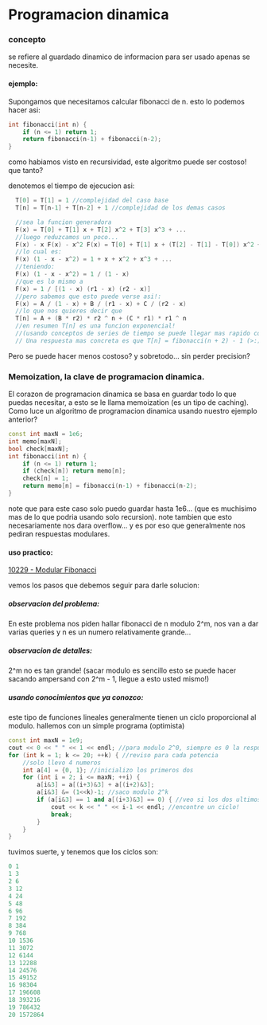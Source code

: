 # Programacion dinamica 

### concepto

se refiere al guardado dinamico de informacion para ser usado apenas se necesite.

#### ejemplo:

Supongamos que necesitamos calcular fibonacci de n. esto lo podemos hacer asi:

```cpp
int fibonacci(int n) {
	if (n <= 1) return 1;	
	return fibonacci(n-1) + fibonacci(n-2);
}
```

como habiamos visto en recursividad, este algoritmo puede ser costoso! que tanto?

denotemos el tiempo de ejecucion asi:
```cpp
  T[0] = T[1] = 1 //complejidad del caso base
  T[n] = T[n-1] + T[n-2] + 1 //complejidad de los demas casos

  //sea la funcion generadora
  F(x) = T[0] + T[1] x + T[2] x^2 + T[3] x^3 + ...
  //luego reduzcamos un poco...
  F(x) - x F(x) - x^2 F(x) = T[0] + T[1] x + (T[2] - T[1] - T[0]) x^2 + ... + (T[n] - T[n-1] - T[n-2]) x^n + ...
  //lo cual es:
  F(x) (1 - x - x^2) = 1 + x + x^2 + x^3 + ...
  //teniendo:
  F(x) (1 - x - x^2) = 1 / (1 - x)
  //que es lo mismo a 
  F(x) = 1 / [(1 - x) (r1 - x) (r2 - x)]
  //pero sabemos que esto puede verse asi!:
  F(x) = A / (1 - x) + B / (r1 - x) + C / (r2 - x)
  //lo que nos quieres decir que 
  T[n] = A + (B * r2) * r2 ^ n + (C * r1) * r1 ^ n
  //en resumen T[n] es una funcion exponencial!
  //(usando conceptos de series de tiempo se puede llegar mas rapido con simple inspeccion)
  // Una respuesta mas concreta es que T[n] = fibonacci(n + 2) - 1 (>:) trate de probarlo)
```

Pero se puede hacer menos costoso? y sobretodo... sin perder precision?

### Memoization, la clave de programacion dinamica.

El corazon de programacion dinamica se basa en guardar todo lo que puedas necesitar, a esto
se le llama memoization (es un tipo de caching). Como luce un algoritmo de programacion 
dinamica usando nuestro ejemplo anterior?

```cpp
const int maxN = 1e6;
int memo[maxN];
bool check[maxN];
int fibonacci(int n) {
	if (n <= 1) return 1;
	if (check[n]) return memo[n];
	check[n] = 1;
	return memo[n] = fibonacci(n-1) + fibonacci(n-2);
}
```

note que para este caso solo puedo guardar hasta 1e6... (que es muchisimo mas de lo que podria usando solo recursion).
note tambien que esto necesariamente nos dara overflow... y es por eso que generalmente nos pediran respuestas modulares.

#### uso practico:

[10229 - Modular Fibonacci](https://uva.onlinejudge.org/index.php?option=com_onlinejudge&Itemid=8&page=show_problem&problem=1170)

vemos los pasos que debemos seguir para darle solucion:

##### observacion del problema:

En este problema nos piden hallar fibonacci de n modulo 2^m, nos van a dar varias queries y n es un numero relativamente grande...

##### observacion de detalles:

2^m no es tan grande! (sacar modulo es sencillo esto se puede hacer sacando ampersand con 2^m - 1, llegue a esto usted mismo!) 

##### usando conocimientos que ya conozco:

este tipo de funciones lineales generalmente tienen un ciclo proporcional al modulo. hallemos con un simple programa (optimista)

```cpp
const int maxN = 1e9;
cout << 0 << " " << 1 << endl; //para modulo 2^0, siempre es 0 la respuesta
for (int k = 1; k <= 20; ++k) { //reviso para cada potencia
	//solo llevo 4 numeros
	int a[4] = {0, 1}; //inicializo los primeros dos 
	for (int i = 2; i <= maxN; ++i) {
		a[i&3] = a[(i+3)&3] + a[(i+2)&3];
		a[i&3] &= (1<<k)-1; //saco modulo 2^k
		if (a[i&3] == 1 and a[(i+3)&3] == 0) { //veo si los dos ultimos son 0, 1 (de ahi se repetira)
			cout << k << " " << i-1 << endl; //encontre un ciclo!
			break;	
		}
	}
}
```

tuvimos suerte, y tenemos que los ciclos son:

```cpp
0 1
1 3
2 6
3 12
4 24
5 48
6 96
7 192
8 384
9 768
10 1536
11 3072
12 6144
13 12288
14 24576
15 49152
16 98304
17 196608
18 393216
19 786432
20 1572864
```

